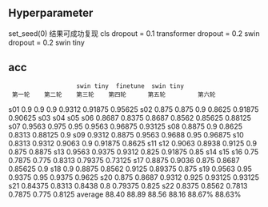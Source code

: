 ## Hyperparameter

set_seed(0)
结果可成功复现
cls dropout = 0.1
transformer dropout = 0.2
swin dropout = 0.2
swin tiny

## acc

                       swin tiny  finetune  swin tiny
     第一轮    第二轮    第三轮    第四轮      第五轮         第六轮
s01  0.9      0.9      0.9        0.9312     0.91875        0.95625
s02  0.875    0.875    0.9        0.8625     0.91875        0.90625
s03
s04
s05
s06  0.8687   0.8375   0.8687     0.8562     0.85625        0.88125
s07  0.9563   0.975    0.95       0.9563     0.96875        0.93125
s08  0.8875   0.9      0.8625     0.8313     0.88125        0.9
s09  0.9312   0.8875   0.9563     0.9688     0.95           0.96875
s10  0.8313   0.9312   0.9063     0.9        0.91875        0.8625
s11
s12  0.9063   0.8938   0.9125     0.9        0.875          0.8875
s13  0.9563   0.9375   0.9312     0.825      0.91875        0.85
s14
s15
s16  0.75     0.7875   0.775      0.8313     0.79375        0.73125
s17  0.8875   0.9036   0.875      0.8687     0.85625        0.9
s18  0.9      0.8875   0.8562     0.9125     0.89375        0.875
s19  0.9563   0.95     0.9375     0.95       0.9375         0.9625
s20  0.875    0.8687   0.9312     0.925      0.93125        0.93125
s21  0.84375  0.8313   0.8438     0.8        0.79375        0.825
s22  0.8375   0.8562   0.7813     0.7875     0.775          0.8125
average 88.40 88.89    88.56      88.16      88.67%         88.63%

##

